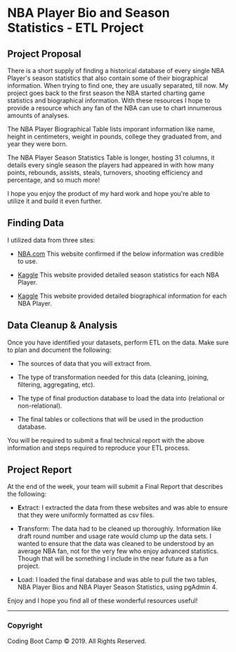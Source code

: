 # NBA Player Bio and Season Statistics - ETL Project

## Project Proposal

There is a short supply of finding a historical database of every single NBA Player's season statistics that also contain some of their biographical information. When trying to find one, they are usually separated, till now. My project goes back to the first season the NBA started charting game statistics and biographical information. With these resources I hope to provide a resource which any fan of the NBA can use to chart innumerous amounts of analyses.

The NBA Player Biographical Table lists imporant information like name, height in centimeters, weight in pounds, college they graduated from, and year they were born.

The NBA Player Season Statistics Table is longer, hosting 31 columns, it details every single season the players had appeared in with how many points, rebounds, assists, steals, turnovers, shooting efficiency and percentage, and so much more!

I hope you enjoy the product of my hard work and hope you're able to utilize it and build it even further. 

## Finding Data

I utilized data from three sites:

* [NBA.com](https://www.nba.com/stats/)
This website confirmed if the below information was credible to use.

* [Kaggle](https://www.kaggle.com/drgilermo/nba-players-stats)
This website provided detailed season statistics for each NBA Player.

* [Kaggle](https://www.kaggle.com/justinas/nba-players-data)
This website provided detailed biographical information for each NBA Player.

## Data Cleanup & Analysis

Once you have identified your datasets, perform ETL on the data. Make sure to plan and document the following:

* The sources of data that you will extract from.

* The type of transformation needed for this data (cleaning, joining, filtering, aggregating, etc).

* The type of final production database to load the data into (relational or non-relational).

* The final tables or collections that will be used in the production database.

You will be required to submit a final technical report with the above information and steps required to reproduce your ETL process.

## Project Report

At the end of the week, your team will submit a Final Report that describes the following:

* **E**xtract: I extracted the data from these websites and was able to ensure that they were uniformly formatted as csv files.

* **T**ransform: The data had to be cleaned up thoroughly. Information like draft round number and usage rate would clump up the data sets. I wanted to ensure that the data was cleaned to be understood by an average NBA fan, not for the very few who enjoy advanced statistics. Though that will be something I include in the near future as a fun project.

* **L**oad: I loaded the final database and was able to pull the two tables, NBA Player Bios and NBA Player Season Statistics, using pgAdmin 4. 


Enjoy and I hope you find all of these wonderful resources useful!


- - -

### Copyright

Coding Boot Camp © 2019. All Rights Reserved.
